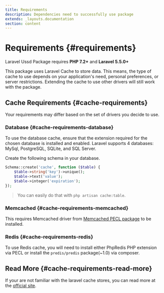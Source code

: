 ```yaml
---
title: Requirements
description: Dependencies need to successfully use package
extends: _layouts.documentation
section: content
---
```

# Requirements {#requirements}

Laravel Ussd Package requires **PHP 7.2+** and **Laravel 5.5.0+**

This package uses Laravel Cache to store data. This means, the type of cache to
use depends on your application's need, personal preferences, or server
restrictions. Extending the cache to use other drivers will still
work with the package.

## Cache Requirements {#cache-requirements}

Your requirements may differ based on the set of drivers you decide to use.

### Database {#cache-requirements-database}

To use the database cache, ensure that the extension required for the chosen
database is installed and enabled. Laravel supports 4 databases:
MySql, PostgreSQL, SQLite, and SQL Server.

Create the following schema in your database.

``` php
Schema::create('cache', function ($table) {
    $table->string('key')->unique();
    $table->text('value');
    $table->integer('expiration');
});
```

> You can easily do that with `php artisan cache:table`.

### Memcached {#cache-requirements-memcached}

This requires Memcached driver from [Memcached PECL package](https://pecl.php.net/package/memcached) to be installed.

### Redis {#cache-requirements-redis}

To use Redis cache, you will need to install either PhpRedis PHP extension via PECL or install the `predis/predis` package(~1.0) via composer.

## Read More {#cache-requirements-read-more}

If your are not familiar with the laravel cache stores, you can read more at the [official site](https://laravel.com/docs/7.x/cache).


